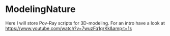 # ModelingNature
Here I will store Pov-Ray scripts for 3D-modeling. For an intro have a look at https://www.youtube.com/watch?v=7wuzFq1qrKk&amp;t=1s
